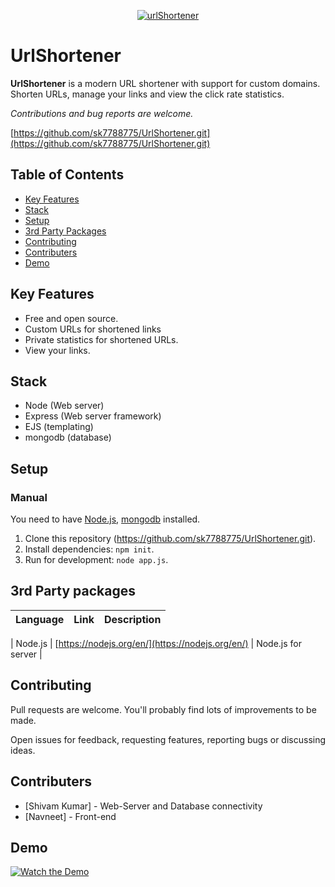 
<p align="center"><a href="https://urlshort466.herokuapp.com" title="urlShortener"><img src="https://scontent.fccu10-1.fna.fbcdn.net/v/t39.30808-6/266742879_1386159495174323_475169212154149857_n.jpg?_nc_cat=108&ccb=1-5&_nc_sid=730e14&_nc_ohc=udKkYivbLNkAX_1tE9P&_nc_ht=scontent.fccu10-1.fna&oh=00_AT9po6OsbRx7ErL9PTH-x8wtyf9nIhkkdfKitiy-Yoefwg&oe=61C20677" alt="urlShortener"></a></p>

# UrlShortener

**UrlShortener** is a modern URL shortener with support for custom domains. Shorten URLs, manage your links and view the click rate statistics.

_Contributions and bug reports are welcome._

[https://github.com/sk7788775/UrlShortener.git](https://github.com/sk7788775/UrlShortener.git)

## Table of Contents

- [Key Features](#key-features)
- [Stack](#stack)
- [Setup](#setup)
- [3rd Party Packages](#3rd-party-packages)
- [Contributing](#contributing)
- [Contributers](#contributers)
- [Demo](https://youtu.be/fEegpEJUEWU)

## Key Features

- Free and open source.
- Custom URLs for shortened links
- Private statistics for shortened URLs.
- View your links.

## Stack

- Node (Web server)
- Express (Web server framework)
- EJS (templating)
- mongodb (database)


## Setup

### Manual

You need to have [Node.js](https://nodejs.org/), [mongodb](https://www.mongodb.com/) installed.

1. Clone this repository (https://github.com/sk7788775/UrlShortener.git).
2. Install dependencies: `npm init`.
3. Run for development: `node app.js`.





## 3rd Party packages
| Language   | Link                                                                              | Description                                        |
| ---------- | --------------------------------------------------------------------------------- | -------------------------------------------------- |

| Node.js    | [https://nodejs.org/en/](https://nodejs.org/en/)                            | Node.js for server          |


## Contributing

Pull requests are welcome. You'll probably find lots of improvements to be made.

Open issues for feedback, requesting features, reporting bugs or discussing ideas.

## Contributers

- [Shivam Kumar] - Web-Server and Database connectivity 
- [Navneet] - Front-end 

## Demo

[![Watch the Demo](https://www.learnfxtrade.com/wp81316/wp-content/uploads/2019/06/Demo-Trading-450x330.png)](https://youtu.be/fEegpEJUEWU)


